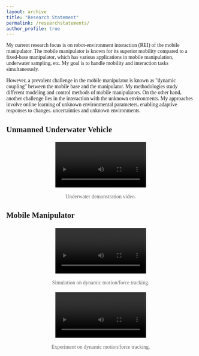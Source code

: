 ```yaml
---
layout: archive
title: "Research Statement"
permalink: /researchstatements/
author_profile: true
---
```



<html>
<head>
    <style>
        body {
            font-family: 'Times New Roman', Times, serif;
        }
        ol {
            padding-left: 20px;
        }
        /* .video-container {
            display: flex;
            justify-content: space-around;
        } */
        .video-container {
            text-align: center;
            /* margin-bottom: 3px;  */
        }
        .video-container p {
            color: #666; /* 设置备注文本的颜色 */
            font-size: 14px; /* 设置备注文本的大小 */
        }
        video {
            max-width: 48%; /* 视频宽度调整为容器宽度的一半，以便两个视频并排显示 */
            margin: 3px; /* 视频之间和容器边缘的间隔The mobile manipulator is known for its superior mobility compared to a fixed-base manipulator. It has various applications in mobile manipulation, underwater sampling, etc. 
 */
        }
    </style>
</head>
<body>
    <p>My current research focus is on robot-environment interaction (REI) of the mobile manipulator. The mobile manipulator is known for its superior mobility compared to a fixed-base manipulator, which has various applications in mobile manipulation, underwater sampling, etc. My goal is to handle mobility and interaction tasks simultaneously. </p>
    <p>However, a prevalent challenge in the mobile manipulator is known as "dynamic coupling" between the mobile base and the manipulator. My methodologies study different modeling and control methods of mobile manipulators. On the other hand, another challenge lies in the interaction with the unknown environments. My approaches involve online learning of unknown environmental parameters, enabling adaptive responses to changes.
    uncertainties and unknown environments. </p>
    <!-- <p> -->
    <!-- However, a prevalent challenge in the mobile manipulator is known as "dynamic coupling" between the mobile base and the manipulator. </p> -->
    <h2>Unmanned Underwater Vehicle</h2>
    <div class="video-container">
        <video controls>
            <source src="../files/uuv_rei.mp4" type="video/mp4">
            Your browser does not support the video tag.
        </video>
        <p>Underwater demonstration video.</p>
    </div>
    <h2>Mobile Manipulator</h2>
    <div class="video-container">
        <video controls>
            <source src="../files/mm_sim.mp4" type="video/mp4">
            Your browser does not support the video tag.
        </video>
        <p>Simulation on dynamic motion/force tracking.</p>
    </div>
    <div class="video-container">
        <video controls>
            <source src="../files/mm_exp.mp4" type="video/mp4">
            Your browser does not support the video tag.
        </video>
        <p>Experiment on dynamic motion/force tracking.</p>
    </div>
</body>
</html>
